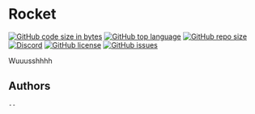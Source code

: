 # Rocket
[![GitHub code size in bytes](https://img.shields.io/github/languages/code-size/tutu-inc/rocket?label=Github%20Code%20Size&logo=Github)](https://github.com/Tutu-Inc/Rocket.git)
[![GitHub top language](https://img.shields.io/github/languages/top/Tutu-Inc/Rocket?color=A07&label=Top%20Language%20&logo=C%2B%2B)](https://github.com/Tutu-Inc/Rocket)
[![GitHub repo size](https://img.shields.io/github/repo-size/tutu-inc/rocket?label=Docker%20Image%20Size&logo=Docker)](https://github.com/Tutu-Inc/Rocket/pkgs/container/rocket)
[![Discord](https://img.shields.io/discord/488677373835870208?color=5865f2&label=Discord&logo=Discord&logoColor=FFF)](https://discord.com/invite/bQzf79Y)
[![GitHub license](https://img.shields.io/github/license/tutu-inc/rocket?label=License)](https://github.com/Tutu-Inc/Rocket/blob/master/LICENSE)
[![GitHub issues](https://img.shields.io/github/issues/tutu-inc/rocket?label=Issues)](https://github.com/Tutu-Inc/Rocket/issues)


Wuuusshhhh

## Authors
```
--
```
